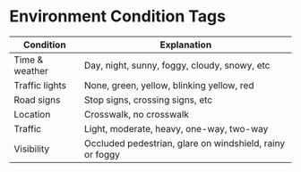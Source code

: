 # Environment Condition Tags

| Condition | Explanation |
| ----------- | ----------- |
| Time & weather | Day, night, sunny, foggy, cloudy, snowy, etc |
| Traffic lights | None, green, yellow, blinking yellow, red |
| Road signs | Stop signs, crossing signs, etc |
| Location | Crosswalk, no crosswalk |
| Traffic | Light, moderate, heavy, one-way, two-way |
| Visibility | Occluded pedestrian, glare on windshield, rainy or foggy | 